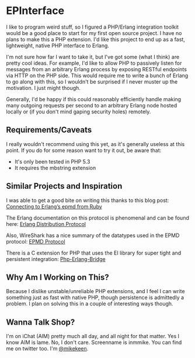 EPInterface
===========

I like to program weird stuff, so I figured a PHP/Erlang integration toolkit would be a
good place to start for my first open source project. I have no plans to make this a PHP
extension. I'd like this project to end up as a fast, lightweight, native PHP interface
to Erlang.

I'm not sure how far I want to take it, but I've got some (what I think) are pretty cool
ideas. For example, I'd like to allow PHP to passively listen for messages from an arbitrary
Erlang process by exposing RESTful endpoints via HTTP on the PHP side. This would require
me to write a bunch of Erlang to go along with this, so I wouldn't be surprised if I never
muster up the motivation. I just might though.

Generally, I'd be happy if this could reasonably efficiently handle making many outgoing
requests per second to an arbitrary Erlang node hosted locally or (if you don't mind
gaping security holes) remotely.

Requirements/Caveats
--------------------

I really wouldn't recommend using this yet, as it's generally useless at this point. If
you do for some reason want to try it out, be aware that:

+ It's only been tested in PHP 5.3
+ It requires the mbstring extension

Similar Projects and Inspiration
--------------------------------

I was able to get a good bite on writing this thanks to this blog post:
[Connecting to Erlang’s epmd from Ruby](http://weblog.miceda.org/2009/04/24/connecting-to-erlangs-epmd-from-ruby/)

The Erlang documentation on this protocol is phenomenal and can be found here:
[Erlang Distribution Protocol](http://ftp.sunet.se/pub/lang/erlang/doc/apps/erts/erl_dist_protocol.html)

Also, WireShark has a nice summary of the datatypes used in the EPMD protocol:
[EPMD Protocol](http://www.wireshark.org/docs/dfref/e/epmd.html)

There is a C extension for PHP that uses the EI library for super tight and persistent integration:
[Php-Erlang-Bridge](http://code.google.com/p/mypeb/)

Why Am I Working on This?
-------------------------

Because I dislike unstable/unreliable PHP extensions, and I feel I can write something just
as fast with native PHP, though persistence is admittedly a problem. I plan on solving this
in a couple of interesting ways though.

Wanna Talk Shop?
----------------

I'm on iChat (AIM) pretty much all day, and all night for that matter. Yes I know AIM is lame.
No, I don't care. Screenname is inmmike. You can find me on twitter too.
I'm [@mikekeen](http://twitter.com/mikekeen).